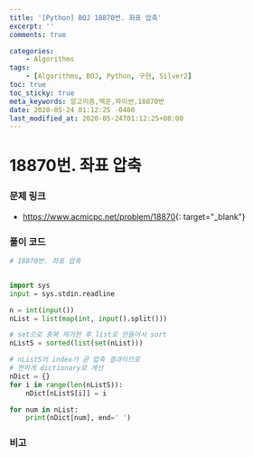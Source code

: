 ```yaml
---
title: '[Python] BOJ 18870번. 좌표 압축'
excerpt: ''
comments: true

categories:
    - Algorithms
tags:
    - [Algorithms, BOJ, Python, 구현, Silver2]
toc: true
toc_sticky: true
meta_keywords: 알고리즘,백준,파이썬,18870번
date: 2020-05-24 01:12:25 -0400
last_modified_at: 2020-05-24T01:12:25+08:00
---
```


# 18870번. 좌표 압축

### 문제 링크

-   <https://www.acmicpc.net/problem/18870>{: target="\_blank"}

### 풀이 코드

```python
# 18870번. 좌표 압축


import sys
input = sys.stdin.readline

n = int(input())
nList = list(map(int, input().split()))

# set으로 중복 제거한 후 list로 만들어서 sort
nListS = sorted(list(set(nList)))

# nListS의 index가 곧 압축 결과이므로
# 편하게 dictionary로 계산
nDict = {}
for i in range(len(nListS)):
    nDict[nListS[i]] = i

for num in nList:
    print(nDict[num], end=' ')
```

### 비고
